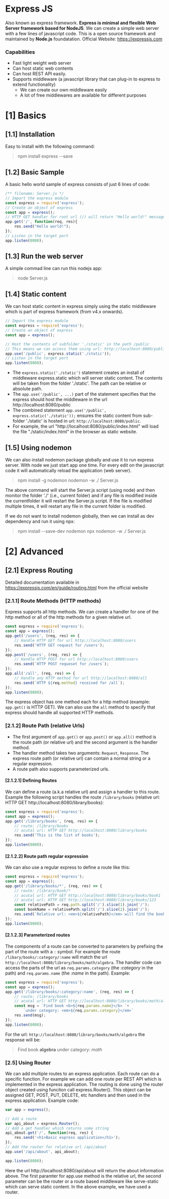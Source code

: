 # Express JS
Also known as express framework. **Express is minimal and flexible Web Server framework based for NodeJS**. We can create a simple web server with a few lines of javascript code. This is a open source framework and maintained by **Node.js** foundatation. Official Website: https://expressjs.com

### Capabilities
* Fast light weight web server
* Can host static web contents
* Can host REST API easily.
* Supports middleware (a javascript library that can plug-in to express to extend functionality)
  * We can create our own middleware easily
  * A lot of free middlewares are available for different purposes

# [1] Basics
## [1.1] Installation
Easy to install with the following command:
> npm install express --save
## [1.2] Basic Sample
A basic hello world sample of express consists of just 6 lines of code:
```javascript 
/** filename: Server.js */
// Import the express module
const express = require('express');
// Create an object of express
const app = express();
// HTTP GET handler for root url (/) will return "Hello world!" message
app.get('/', function(req, res){
    res.send("Hello world!");
});
// Listen in the target port
app.listen(8080);
```
## [1.3] Run the web server
A simple commad line can run this nodejs app:
> node Server.js

## [1.4] Static content
We can host static content in express simply using the static middleware which is part of express framework (from v4.x onwards).
```javascript
// Import the express module
const express = require('express');
// Create an object of express
const app = express();

// Host the contents of subfolder './static' in the path /public
// This means we can access them using url: http://localhost:8080/public/index.html
app.use('/public', express.static('./static'));
// Listen in the target port
app.listen(8080);
```
* The `express.static('./static')` statement creates an install of middleware express.static which will server static content. The contents will be taken from the folder './static'. The path can be relative or absolute path.
* The `app.use('/public', ...)` part of the statement specifies that the express should host the middleware in the url http://localhost:8080/public
* The combined statement `app.use('/public', express.static('./static'));` ensures the static content from sub-folder './static' is hosted in url: `http://localhost:8080/public`.
* For example, the url "http://localhost:8080/public/index.html" will load the file "./static/index.html" in the browser as static website.

## [1.5] Using nodemon
We can also install nodemon package globally and use it to run express server. With node we just start app one time. For every edit on the javascript code it will automatically reload the application (web server).
> npm install -g nodemon
> nodemon -w ./ Server.js

The above command will start the Server.js script (using node) and then monitor the folder './' (i.e., current folder) and if any file is modified inside the currentfolder it will restart the Server.js script. If the file is modified multiple times, it will restart any file in the current folder is modified.

If we do not want to install nodemon globally, then we can install as dev dependency and run it using npx:
> npm install --save-dev nodemon
> npx nodemon -w ./ Server.js

# [2] Advanced
## [2.1] Express Routing
Detailed documentation available in https://expressjs.com/en/guide/routing.html from the official website
### [2.1.1] Route Methods (HTTP methods)
Express supports all http methods. We can create a handler for one of the http method or all of the http methods for a given relative url.
```javascript
const express = require('express');
const app = express();
app.get('/users', (req, res) => {
    // Handle HTTP GET for url http://localhost:8080/users
    res.send('HTTP GET request for /users');
});
app.post('/users', (req, res) => {
    // Handle HTTP POST for url http://localhost:8080/users
    res.send(`HTTP POST requeset for /users`);
});
app.all('/all', (req, res) => {
    // Handle any HTTP method for url http://localhost:8080/all
    res.send(`HTTP ${req.method} received for /all`);
});
app.listen(8080);
```
The express object has one method each for a http method (example: `app.get()` is HTTP GET). We can also use the `all` method to specify that express should handle all supported HTTP methods.

### [2.1.2] Route Path (relative Urls)
* The first argument of `app.get()` or `app.post()` or `app.all()` method is the route path (or relative url) and the second argument is the handler method. 
* The handler method takes two arguments: `Request`, `Response`.
The express route path (or relative url) can contain a normal string or a regular expression. 
* A route path also supports parameterized urls.

#### [2.1.2.1] Defining Routes
We can define a route (a.k.a relative url) and assign a handler to this route. Example the following script handles the route `/library/books` (relative url: HTTP GET http://localhost:8080/library/books):
```javascript
const express = require('express');
const app = express();
app.get('/library/books', (req, res) => {
    // route: /library/books
    // acutal url: HTTP GET http://localhost:8080/library/books
    res.send('This is the list of books');
});
app.listen(8080);
```
#### [2.1.2.2] Route path regular expression
We can also use a regular express to define a route like this: 
```javascript
const express = require('express');
const app = express();
app.get('/library/books/*', (req, res) => {
    // route: /library/book/*
    // acutal url: HTTP GET http://localhost:8080/library/books/book1
    // acutal url: HTTP GET http://localhost:8080/library/books/123
    const relativePath = req.path.split('/').slice(1).join('/');
    const bookName = relativePath.split('/').slice(2).join('/');
    res.send(`Relative url: <em>${relativePath}</em> will find the book <b>${bookName}</b>`);
});
app.listen(8080);
```
#### [2.1.2.3] Parameterized routes
The components of a route can be converted to parameters by prefixing the part of the route with a `:` symbol. For example the route `/libary/books/:category/:name` will match the url `http://localhost:8080/library/books/math/algebra`. The handler code can access the parts of the url as `req.params.category` (the _:category_ in the path) and `req.params.name` (the _:name_ in the path). Example:

```javascript
const express = require('express');
const app = express();
app.get('/library/books/:category/:name', (req, res) => {
    // route: /library/books
    // acutal url: HTTP GET http://localhost:8080/library/books/math/algebra
    const msg = `Find book <b>${req.params.name}</b> `+ 
        `under category: <em>${req.params.category}</em>`
    res.send(msg);
});
app.listen(8080);
```
For the url: `http://localhost:8080/library/books/math/algebra` the response will be:
>Find book __algebra__ under category: _math_


### [2.5] Using Router
We can add multiple routes to an express application. Each route can do a specific function. For example we can add one route per REST API which is implemented in the express application. The routing is done using the router object created using funciton call express.Router(). This object can be assigned GET, POST, PUT, DELETE, etc handlers and then used in the express application. Example code:

```javascript
var app = express();

// Add a route
var api_about = express.Router();
// Add a get handler which returns some string
api_about.get('/', function(req, res) {
    res.send('<h1>Basic express application</h1>');
});
// Add the router for relative url /api/about
app.use('/api/about', api_about);

app.listen(8080);
```
Here the url http://localhost:8080/api/about will return the about information above. The first paramter for app.use method is the relative url, the second parameter can be the router or a route based middleware like serve-static which can serve static content. In the above example, we have used a router.


